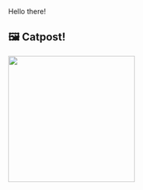 Hello there!



## 🖼️ Catpost!

<sub>
    <img src="https://cdn2.thecatapi.com/images/c3l.jpg" height="256">
</sub>


